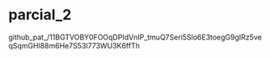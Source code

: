 
# parcial_2

github_pat_/11BGTVOBY0FOOqDPIdVnIP_tmuQ7Seri5Slo6E3toegG9gIRz5veqSqmGHl88m6He7S53I773WU3K6ffTh
